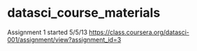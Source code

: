  datasci_course_materials
========================

Assignment 1 started 5/5/13
https://class.coursera.org/datasci-001/assignment/view?assignment_id=3

